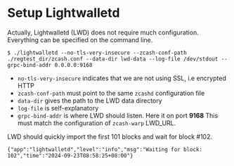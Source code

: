 # Setup Lightwalletd

Actually, Lightwalletd (LWD) does not require much configuration.
Everything can be specified on the command line.

```
$ ./lightwalletd --no-tls-very-insecure --zcash-conf-path ./regtest_dir/zcash.conf --data-dir lwd-data --log-file /dev/stdout --grpc-bind-addr 0.0.0.0:9168
```

- `no-tls-very-insecure` indicates that we are not using SSL, i.e encrypted
HTTP
- `zcash-conf-path` must point to the same `zcashd` configuration file
- `data-dir` gives the path to the LWD data directory
- `log-file` is self-explanatory
- `grpc-bind-addr` is where LWD should listen. Here it on port **9168**
This must match the configuration of `zcash-warp` LWD_URL.

LWD should quickly import the first 101 blocks and wait for block #102.

```
{"app":"lightwalletd","level":"info","msg":"Waiting for block: 102","time":"2024-09-23T08:58:25+08:00"}
```
